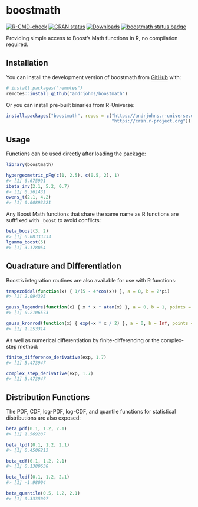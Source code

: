 
<!-- README.md is generated from README.Rmd. Please edit that file -->

# boostmath

<!-- badges: start -->

[![R-CMD-check](https://github.com/andrjohns/boostmath/actions/workflows/R-CMD-check.yaml/badge.svg)](https://github.com/andrjohns/boostmath/actions/workflows/R-CMD-check.yaml)
[![CRAN
status](https://www.r-pkg.org/badges/version/boostmath)](https://CRAN.R-project.org/package=boostmath)
[![Downloads](https://cranlogs.r-pkg.org/badges/boostmath?color=blue)](https://CRAN.R-project.org/package=boostmath)
[![boostmath status
badge](https://andrjohns.r-universe.dev/badges/boostmath)](https://andrjohns.r-universe.dev/boostmath)
<!-- badges: end -->

Providing simple access to Boost’s Math functions in R, no compilation
required.

## Installation

You can install the development version of boostmath from
[GitHub](https://github.com/) with:

``` r
# install.packages("remotes")
remotes::install_github("andrjohns/boostmath")
```

Or you can install pre-built binaries from R-Universe:

``` r
install.packages("boostmath", repos = c("https://andrjohns.r-universe.dev",
                                        "https://cran.r-project.org"))
```

## Usage

Functions can be used directly after loading the package:

``` r
library(boostmath)

hypergeometric_pFq(c(1, 2.5), c(0.5, 2), 1)
#> [1] 6.675991
ibeta_inv(2.1, 5.2, 0.7)
#> [1] 0.361431
owens_t(2.1, 4.2)
#> [1] 0.00893221
```

Any Boost Math functions that share the same name as R functions are
sufffixed with `_boost` to avoid conflicts:

``` r
beta_boost(3, 2)
#> [1] 0.08333333
lgamma_boost(5)
#> [1] 3.178054
```

## Quadrature and Differentiation

Boost’s integration routines are also available for use with R
functions:

``` r
trapezoidal(function(x) { 1/(5 - 4*cos(x)) }, a = 0, b = 2*pi)
#> [1] 2.094395

gauss_legendre(function(x) { x * x * atan(x) }, a = 0, b = 1, points = 20)
#> [1] 0.2106573

gauss_kronrod(function(x) { exp(-x * x / 2) }, a = 0, b = Inf, points = 15)
#> [1] 1.253314
```

As well as numerical differentiation by finite-differencing or the
complex-step method:

``` r
finite_difference_derivative(exp, 1.7)
#> [1] 5.473947

complex_step_derivative(exp, 1.7)
#> [1] 5.473947
```

## Distribution Functions

The PDF, CDF, log-PDF, log-CDF, and quantile functions for statistical
distributions are also exposed:

``` r
beta_pdf(0.1, 1.2, 2.1)
#> [1] 1.569287

beta_lpdf(0.1, 1.2, 2.1)
#> [1] 0.4506213

beta_cdf(0.1, 1.2, 2.1)
#> [1] 0.1380638

beta_lcdf(0.1, 1.2, 2.1)
#> [1] -1.98004

beta_quantile(0.5, 1.2, 2.1)
#> [1] 0.3335097
```
